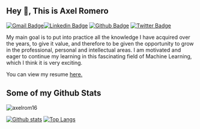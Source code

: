 ## Hey 👋, This is Axel Romero
[![Gmail Badge](https://img.shields.io/badge/-romeroaxel16@gmail.com-c14438?style=flat&logo=Gmail&logoColor=white&link=mailto:romeroaxel16@gmail.com)](mailto:romeroaxel16@gmail.com)[![Linkedin Badge](https://img.shields.io/badge/-Axel-Romero-0072b1?style=flat&logo=Linkedin&logoColor=white&link=https://www.linkedin.com/in/axel-romero-20b8b0198/)](https://www.linkedin.com/in/axel-romero-20b8b0198/) [![Github Badge](https://img.shields.io/badge/-axelrom16-grey?style=flat&logo=github&logoColor=white&link=https://github.com/Axelrom16/)](https://www.github.com/Axelrom16/) [![Twitter Badge](https://img.shields.io/badge/-axelrom2-00acee?style=flat&logo=twitter&logoColor=white&link=https://twitter.com/axelrom2/)](https://www.twitter.com/axelrom2/)
<p align='left'> My main goal is to put into practice all the knowledge I have acquired over the years, to give it value, and therefore to be given the opportunity to grow in the professional, personal and intellectual areas. I am motivated and eager to continue my learning in this fascinating field of Machine Learning, which I think it is very exciting.</p><p align='left'> You can view my resume <a href='https://drive.google.com/file/d/1K2K9NBUWRcVGbKrOIrtrmST9kutJIpRz/view?usp=sharing ' target=_blank><u>here</u>.</a></p>

## Some of my Github Stats
<p align=left> <img src=https://komarev.com/ghpvc/?username=axelrom16 alt=axelrom16 /> </p>

[![Github stats](https://github-readme-stats.vercel.app/api?username=axelrom16&show_icons=true&include_all_commits=true)](https://github.com/axelrom16/github-readme-stats)
[![Top Langs](https://github-readme-stats.vercel.app/api/top-langs/?username=axelrom16&layout=compact)](https://github.com/axelrom16/github-readme-stats)
